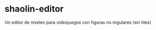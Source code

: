 shaolin-editor
==============

Un editor de niveles para videojuegos con figuras no regulares (sin tiles)
